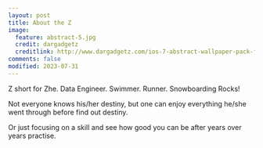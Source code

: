 ```yaml
---
layout: post
title: About the Z
image:
  feature: abstract-5.jpg
  credit: dargadgetz
  creditlink: http://www.dargadgetz.com/ios-7-abstract-wallpaper-pack-for-iphone-5-and-ipod-touch-retina/
comments: false
modified: 2023-07-31
---
```


Z short for Zhe. Data Engineer. Swimmer. Runner. Snowboarding Rocks!

Not everyone knows his/her destiny, but one can enjoy everything he/she
went through before find out destiny.

Or just focusing on a skill and see how good you can be after years over years
practise.
